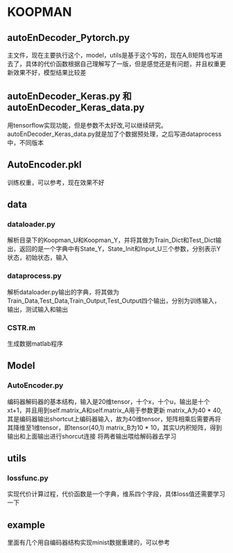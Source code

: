 # KOOPMAN

## autoEnDecoder_Pytorch.py
主文件，现在主要执行这个，model，utils是基于这个写的，现在A,B矩阵也写进去了，具体的代价函数根据自己理解写了一版，但是感觉还是有问题，并且权重更新效果不好，模型结果比较差

## autoEnDecoder_Keras.py 和autoEnDecoder_Keras_data.py
用tensorflow实现功能，但是参数不太好改,可以继续研究。autoEnDecoder_Keras_data.py就是加了个数据预处理，之后写进dataprocess中，不同版本

## AutoEncoder.pkl
训练权重，可以参考，现在效果不好

## data
### dataloader.py
解析目录下的Koopman_U和Koopman_Y，并将其做为Train_Dict和Test_Dict输出，返回的是一个字典中有State_Y，State_Init和Input_U三个参数，分别表示Y状态，初始状态，输入


### dataprocess.py
解析dataloader.py输出的字典，将其做为Train_Data,Test_Data,Train_Output,Test_Output四个输出，分别为训练输入，输出，测试输入和输出

### CSTR.m

生成数据matlab程序

## Model

### AutoEncoder.py
编码器解码器的基本结构，输入是20维tensor，十个x，十个u，输出是十个xt+1，并且用到self.matrix_A和self.matrix_A用于参数更新
matrix_A为40 * 40,其是编码器输出shortcut上编码器输入，故为40维tensor，矩阵相乘后需要再将其降维至1维tensor，即tensor(40,1)
matrix_B为10 * 10，其实U内积矩阵，得到输出和上面输出进行shorcut连接
将两者输出喂给解码器去学习


## utils
### lossfunc.py
实现代价计算过程，代价函数是一个字典，维系四个字段，具体loss值还需要学习一下


## example
里面有几个用自编码器结构实现minist数据重建的，可以参考



